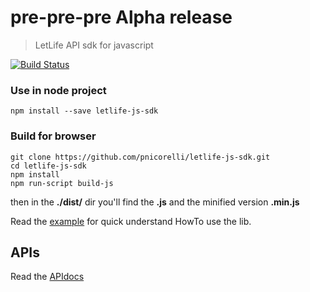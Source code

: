 # pre-pre-pre Alpha release

>LetLife API sdk for javascript

[![Build Status](https://travis-ci.org/pnicorelli/letlife-js-sdk.svg)](https://travis-ci.org/pnicorelli/letlife-js-sdk)


### Use in node project

```shell
npm install --save letlife-js-sdk
```

### Build for browser

```shell
git clone https://github.com/pnicorelli/letlife-js-sdk.git
cd letlife-js-sdk
npm install
npm run-script build-js
```

then in the **./dist/** dir you'll find the **.js** and the minified version **.min.js**

Read the [example](docs/webExample.md) for quick understand HowTo use the lib.

## APIs

Read the [APIdocs](./docs/apidocs.md)

